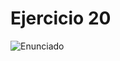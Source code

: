 # Ejercicio 20

![Enunciado](https://github.com/Lukas-De-Angelis-Riva/Estructura-Assembly/blob/master/Ejercicio20/Enunciado.JPG)